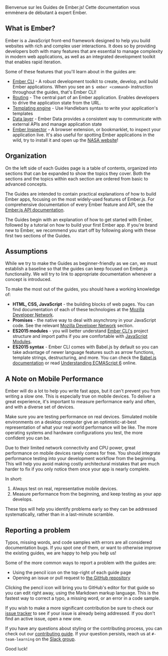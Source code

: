 Bienvenue sur les Guides de Ember.js! Cette documentation vous emmènera de débutant à expert Ember.

## What is Ember?

Ember is a JavaScript front-end framework designed to help you build websites with rich and complex user interactions. It does so by providing developers both with many features that are essential to manage complexity in modern web applications, as well as an integrated development toolkit that enables rapid iteration.

Some of these features that you'll learn about in the guides are:

* [Ember CLI](./configuring-ember/configuring-ember-cli/) - A robust development toolkit to create, develop, and build Ember applications. When you see an `$ ember <command>` instruction throughout the guides, that's Ember CLI!
* [Routing](./routing) - The central part of an Ember application. Enables developers to drive the application state from the URL.
* [Templating engine](./templates/handlebars-basics/) - Use Handlebars syntax to write your application's templates
* [Data layer](./models/) - Ember Data provides a consistent way to communicate with external APIs and manage application state
* [Ember Inspector](./ember-inspector/) - A browser extension, or bookmarklet, to inspect your application live. It's also useful for spotting Ember applications in the wild, try to install it and open up the [NASA website](https://www.nasa.gov/)!

## Organization

On the left side of each Guides page is a table of contents, organized into sections that can be expanded to show the topics they cover. Both the sections and the topics within each section are ordered from basic to advanced concepts.

The Guides are intended to contain practical explanations of how to build Ember apps, focusing on the most widely-used features of Ember.js. For comprehensive documentation of every Ember feature and API, see the [Ember.js API documentation](http://emberjs.com/api/).

The Guides begin with an explanation of how to get started with Ember, followed by a tutorial on how to build your first Ember app. If you're brand new to Ember, we recommend you start off by following along with these first two sections of the Guides.

## Assumptions

While we try to make the Guides as beginner-friendly as we can, we must establish a baseline so that the guides can keep focused on Ember.js functionality. We will try to link to appropriate documentation whenever a concept is introduced.

To make the most out of the guides, you should have a working knowledge of:

* **HTML, CSS, JavaScript** - the building blocks of web pages. You can find documentation of each of these technologies at the [Mozilla Developer Network](https://developer.mozilla.org/en-US/docs/Web).
* **Promises** - the native way to deal with asynchrony in your JavaScript code. See the relevant [Mozilla Developer Network](https://developer.mozilla.org/en-US/docs/Web/JavaScript/Reference/Global_Objects/Promise) section.
* **ES2015 modules** - you will better understand [Ember CLI's](https://ember-cli.com/) project structure and import paths if you are comfortable with [JavaScript Modules](http://jsmodules.io/).
* **ES2015 syntax** - Ember CLI comes with Babel.js by default so you can take advantage of newer language features such as arrow functions, template strings, destructuring, and more. You can check the [Babel.js documentation](https://babeljs.io/docs/learn-es2015/) or read [Understanding ECMAScript 6](https://leanpub.com/understandinges6/read) online.

## A Note on Mobile Performance

Ember will do a lot to help you write fast apps, but it can't prevent you from writing a slow one. This is especially true on mobile devices. To deliver a great experience, it's important to measure performance early and often, and with a diverse set of devices.

Make sure you are testing performance on real devices. Simulated mobile environments on a desktop computer give an optimistic-at-best representation of what your real world performance will be like. The more operating systems and hardware configurations you test, the more confident you can be.

Due to their limited network connectivity and CPU power, great performance on mobile devices rarely comes for free. You should integrate performance testing into your development workflow from the beginning. This will help you avoid making costly architectural mistakes that are much harder to fix if you only notice them once your app is nearly complete.

In short:

1. Always test on real, representative mobile devices.
2. Measure performance from the beginning, and keep testing as your app develops.

These tips will help you identify problems early so they can be addressed systematically, rather than in a last-minute scramble.

## Reporting a problem

Typos, missing words, and code samples with errors are all considered documentation bugs. If you spot one of them, or want to otherwise improve the existing guides, we are happy to help you help us!

Some of the more common ways to report a problem with the guides are:

* Using the pencil icon on the top-right of each guide page
* Opening an issue or pull request to [the GitHub repository](https://github.com/emberjs/guides/)

Clicking the pencil icon will bring you to GitHub's editor for that guide so you can edit right away, using the Markdown markup language. This is the fastest way to correct a typo, a missing word, or an error in a code sample.

If you wish to make a more significant contribution be sure to check our [issue tracker](https://github.com/emberjs/guides/issues) to see if your issue is already being addressed. If you don't find an active issue, open a new one.

If you have any questions about styling or the contributing process, you can check out our [contributing guide](https://github.com/emberjs/guides/blob/master/CONTRIBUTING.md). If your question persists, reach us at `#-team-learning` on the [Slack group](https://ember-community-slackin.herokuapp.com/).

Good luck!